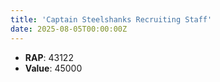 ```yaml
---
title: 'Captain Steelshanks Recruiting Staff'
date: 2025-08-05T00:00:00Z
---
```

- **RAP**: 43122
- **Value**: 45000
